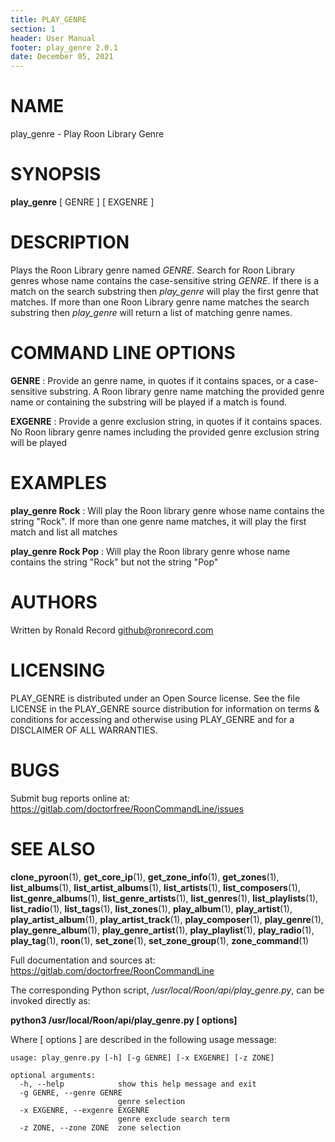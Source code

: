 ```yaml
---
title: PLAY_GENRE
section: 1
header: User Manual
footer: play_genre 2.0.1
date: December 05, 2021
---
```

# NAME
play_genre - Play Roon Library Genre

# SYNOPSIS
**play_genre** [ GENRE ] [ EXGENRE ]

# DESCRIPTION
Plays the Roon Library genre named *GENRE*. Search for Roon Library genres whose name contains the case-sensitive string *GENRE*. If there is a match on the search substring then *play_genre* will play the first genre that matches. If more than one Roon Library genre name matches the search substring then *play_genre* will return a list of matching genre names.

# COMMAND LINE OPTIONS
**GENRE**
:  Provide an genre name, in quotes if it contains spaces, or a case-sensitive substring. A Roon library genre name matching the provided genre name or containing the substring will be played if a match is found.

**EXGENRE**
: Provide a genre exclusion string, in quotes if it contains spaces. No Roon library genre names including the provided genre exclusion string will be played

# EXAMPLES
**play_genre Rock**
: Will play the Roon library genre whose name contains the string "Rock". If more than one genre name matches, it will play the first match and list all matches

**play_genre Rock Pop**
: Will play the Roon library genre whose name contains the string "Rock" but not the string "Pop"

# AUTHORS
Written by Ronald Record github@ronrecord.com

# LICENSING
PLAY_GENRE is distributed under an Open Source license.
See the file LICENSE in the PLAY_GENRE source distribution
for information on terms &amp; conditions for accessing and
otherwise using PLAY_GENRE and for a DISCLAIMER OF ALL WARRANTIES.

# BUGS
Submit bug reports online at: https://gitlab.com/doctorfree/RoonCommandLine/issues

# SEE ALSO
**clone_pyroon**(1), **get_core_ip**(1), **get_zone_info**(1), **get_zones**(1), **list_albums**(1), **list_artist_albums**(1), **list_artists**(1), **list_composers**(1), **list_genre_albums**(1), **list_genre_artists**(1), **list_genres**(1), **list_playlists**(1), **list_radio**(1), **list_tags**(1), **list_zones**(1), **play_album**(1), **play_artist**(1), **play_artist_album**(1), **play_artist_track**(1), **play_composer**(1), **play_genre**(1), **play_genre_album**(1), **play_genre_artist**(1), **play_playlist**(1), **play_radio**(1), **play_tag**(1), **roon**(1), **set_zone**(1), **set_zone_group**(1), **zone_command**(1)

Full documentation and sources at: https://gitlab.com/doctorfree/RoonCommandLine

The corresponding Python script, */usr/local/Roon/api/play_genre.py*,
can be invoked directly as:

**python3 /usr/local/Roon/api/play_genre.py [ options]**

Where [ options ] are described in the following usage message:

~~~~
usage: play_genre.py [-h] [-g GENRE] [-x EXGENRE] [-z ZONE]

optional arguments:
  -h, --help            show this help message and exit
  -g GENRE, --genre GENRE
                        genre selection
  -x EXGENRE, --exgenre EXGENRE
                        genre exclude search term
  -z ZONE, --zone ZONE  zone selection
~~~~

